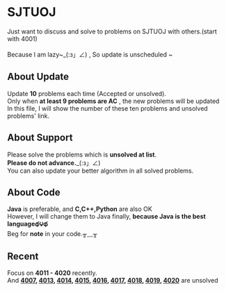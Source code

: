 SJTUOJ
=====
Just want to discuss and solve to problems on SJTUOJ with others.(start with 4001)<br>	
Because I am lazy~_(:з」∠) , So update is unscheduled ~<br>

About Update
-----
Update __10__ problems each time (Accepted or unsolved).<br>
Only when __at least 9 problems are AC__ , the new problems will be updated<br>
In this file, I will show the number of these ten problems and unsolved problems' link.<br>

About Support 
---
Please solve the problems which is __unsolved at list__.<br>
__Please do not advance.___(:з」∠) <br>
You can also update your better algorithm in all solved problems.<br>

About Code
------
__Java__ is preferable, and __C,C++,Python__ are also OK<br>
However, I will change them to Java finally, __because Java is the best languageథ౪థ__<br>
Beg for __note__ in your code.╥﹏╥


Recent
---
Focus on __4011 - 4020__ recently.<br>
And
 __[4007](https://acm.sjtu.edu.cn/OnlineJudge/problem/4007),
[4013](https://acm.sjtu.edu.cn/OnlineJudge/problem/4013),
[4014](https://acm.sjtu.edu.cn/OnlineJudge/problem/4014),
[4015](https://acm.sjtu.edu.cn/OnlineJudge/problem/4015),
[4016](https://acm.sjtu.edu.cn/OnlineJudge/problem/4016),
[4017](https://acm.sjtu.edu.cn/OnlineJudge/problem/4017),
[4018](https://acm.sjtu.edu.cn/OnlineJudge/problem/4018),
[4019](https://acm.sjtu.edu.cn/OnlineJudge/problem/4019),
[4020](https://acm.sjtu.edu.cn/OnlineJudge/problem/4020)__ 
are unsolved <br>

